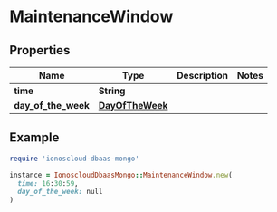 # MaintenanceWindow

## Properties

| Name | Type | Description | Notes |
| ---- | ---- | ----------- | ----- |
| **time** | **String** |  |  |
| **day_of_the_week** | [**DayOfTheWeek**](DayOfTheWeek.md) |  |  |

## Example

```ruby
require 'ionoscloud-dbaas-mongo'

instance = IonoscloudDbaasMongo::MaintenanceWindow.new(
  time: 16:30:59,
  day_of_the_week: null
)
```


